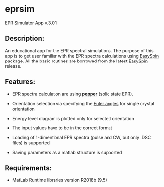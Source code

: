 # eprsim
EPR Simulator App v.3.0.1

## Description:

An educational app for the EPR spectral simulations. The purpose of this app is to get user familiar with the EPR spectra calculations using [EasySpin](https://easyspin.org) package. All the basic routines are borrowed from the latest [EasySpin](https://easyspin.org) release.

## Features:

* EPR spectra calculation are using [**pepper**](https://easyspin.org/easyspin/documentation/pepper.html) (solid state EPR).

* Orientation selection via specifying the [Euler angles](https://easyspin.org/easyspin/documentation/eulerangles.html) for single crystal orientation

* Energy level diagram is plotted only for selected orientation

* The input values have to be in the correct format

* Loading of 1-dimentional EPR spectra (pulse and CW, but only .DSC files) is supported

* Saving parameters as a matlab structure is supported

## Requirements:

* MatLab Runtime libraries version R2018b (9.5)
